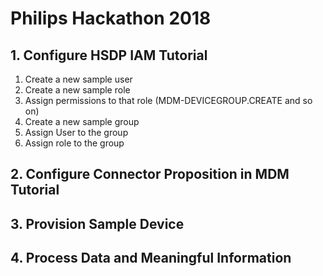 # Philips Hackathon 2018

## 1. Configure HSDP IAM Tutorial

1. Create a new sample user
2. Create a new sample role
3. Assign permissions to that role (MDM-DEVICEGROUP.CREATE and so on)
4. Create a new sample group
5. Assign User to the group
6. Assign role to the group

## 2. Configure Connector Proposition in MDM Tutorial

## 3. Provision Sample Device

## 4. Process Data and Meaningful Information